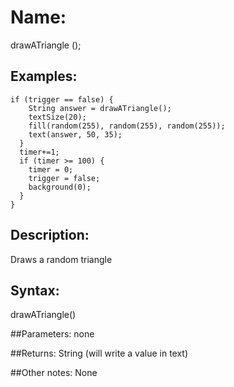 # Name: 
drawATriangle ();

## Examples:
```
if (trigger == false) {
    String answer = drawATriangle();
    textSize(20);
    fill(random(255), random(255), random(255));
    text(answer, 50, 35);
  }
  timer+=1;
  if (timer >= 100) {
    timer = 0;
    trigger = false;
    background(0);
  }
}
```

## Description:
Draws a random triangle

## Syntax:
drawATriangle()


##Parameters: 
none

##Returns:
String (will write a value in text)

##Other notes:
None
